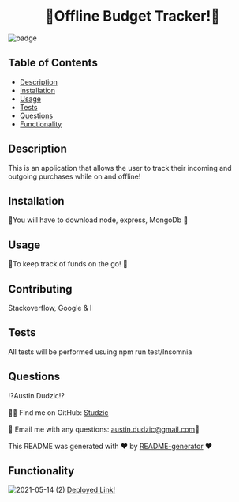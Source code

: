 <h1 align="center">🎇Offline Budget Tracker!🎇</h1>

![badge](https://img.shields.io/badge/license-MIT-brightgreen)<br />

## Table of Contents
- [Description](#description)
- [Installation](#installation)
- [Usage](#usage)
- [Tests](#tests)
- [Questions](#questions)
- [Functionality](#functionality)

## Description
This is an application that allows the user to track their incoming and outgoing purchases while on and offline!
## Installation
 💠You will have to download node, express, MongoDb 💠
## Usage
👥To keep track of funds on the go! 👥
## Contributing 
 Stackoverflow, Google & I
## Tests
All tests will be performed usuing npm run test/Insomnia
## Questions
⁉Austin Dudzic⁉<br />
<br/>
🙋‍♂️ Find me on GitHub: [Studzic](https://github.com/Studzic)<br />
<br />
💯 Email me with any questions: austin.dudzic@gmail.com💯<br /><br />
This README was generated with ❤️ by [README-generator](https://github.com/Studzic) ❤️

## Functionality

![2021-05-14 (2)](https://user-images.githubusercontent.com/72447285/118257975-4961f400-b47d-11eb-9320-613b6c1b47af.png)
[Deployed Link!](https://mysterious-island-62467.herokuapp.com/)
